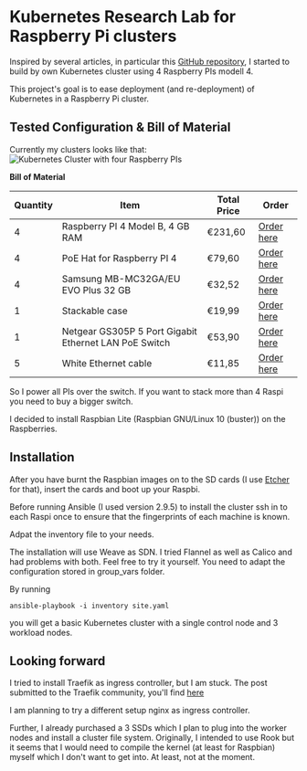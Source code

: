 # Kubernetes Research Lab for Raspberry Pi clusters

Inspired by several articles, in particular this [GitHub repository](https://github.com/jduncan-rva/kube-pi-lab), I started to build by own Kubernetes cluster using 4 Raspberry PIs modell 4. 

This project's goal is to ease deployment (and re-deployment) of Kubernetes in a Raspberry Pi cluster. 

## Tested Configuration & Bill of Material

Currently my clusters looks like that:
![Kubernetes Cluster with four Raspberry PIs](./images/raspi_cluster.png)

**Bill of Material**

Quantity | Item | Total Price | Order  
--- | --- | --- | ---
4 | Raspberry PI 4 Model B, 4 GB RAM | €231,60 | [Order here](https://www.berrybase.de/raspberry-pi-co/raspberry-pi/boards/raspberry-pi-4-computer-modell-b-2gb-ram)
4 | PoE Hat for Raspberry PI 4 | €79,60| [Order here](https://www.berrybase.de/neu/power-over-ethernet-40-poe-41-hat-f-252-r-raspberry-pi-4-3b-43-rev.-1.01)
4 | Samsung MB-MC32GA/EU EVO Plus 32 GB | €32,52 | [Order here]( https://smile.amazon.de/gp/product/B06XFSZGCC/ref=ppx_yo_dt_b_asin_title_o08_s00?ie=UTF8&psc=1)
1 | Stackable case | €19,99 | [Order here](https://smile.amazon.de/gp/product/B07Z4GRQGH/ref=ppx_yo_dt_b_asin_title_o09_s01?ie=UTF8&psc=1)
1 | Netgear GS305P 5 Port Gigabit Ethernet LAN PoE Switch  | €53,90| [Order here](https://smile.amazon.de/gp/product/B01NBBA093/ref=ppx_yo_dt_b_asin_title_o09_s00?ie=UTF8&psc=1)
5 | White Ethernet cable | €11,85 | [Order here](https://smile.amazon.de/gp/product/B01AWLJNBS/ref=ppx_yo_dt_b_asin_title_o09_s00?ie=UTF8&psc=1) 


So I power all PIs over the switch. If you want to stack more than 4 Raspi you need to buy a bigger switch.

I decided to install Raspbian Lite (Raspbian GNU/Linux 10 (buster)) on the Raspberries. 

## Installation

After you have burnt the Raspbian images on to the SD cards (I use [Etcher](https://www.balena.io/etcher/) for that), insert the cards and boot up your Raspbi.

Before running Ansible (I used version 2.9.5) to install the cluster ssh in to each Raspi once to ensure that the fingerprints of each machine is known.

Adpat the inventory file to your needs.

The installation will use Weave as SDN. I tried Flannel as well as Calico and had problems with both. Feel free to try it yourself. You need to adapt the configuration stored in group_vars folder.


By running 

`ansible-playbook -i inventory site.yaml`

you will get a basic Kubernetes cluster with a single control node and 3 workload nodes.


## Looking forward

I tried to install Traefik as ingress controller, but I am stuck. The post submitted to the Traefik community, you'll find [here](https://community.containo.us/t/connection-refused-while-trying-to-connect-to-my-ingress/4795)

I am planning to try a different setup nginx as ingress controller.

Further, I already purchased a 3 SSDs which I plan to plug into the worker nodes and install a cluster file system. Originally, I intended to use Rook but it seems that I would need to compile the kernel (at least for Raspbian) myself which I don't want to get into. At least, not at the moment.

